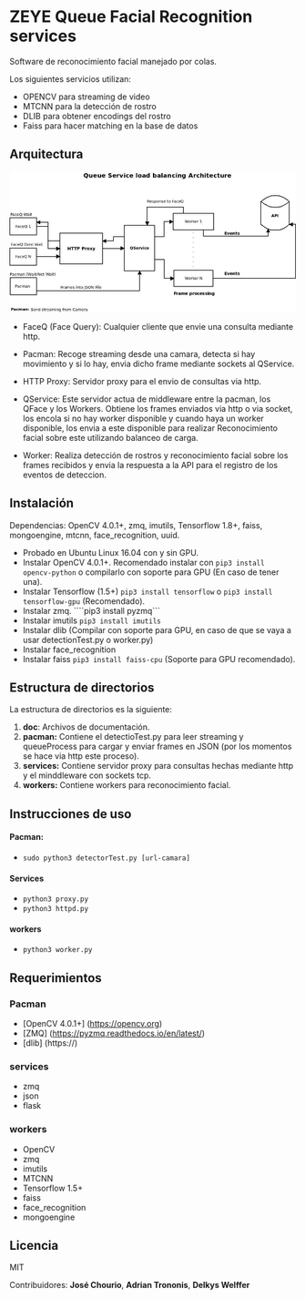 # ZEYE Queue Facial Recognition services
Software de reconocimiento facial manejado por colas.

Los siguientes servicios utilizan:
- OPENCV para streaming de video
- MTCNN para la detección de rostro
- DLIB para obtener encodings del rostro
- Faiss para hacer matching en la base de datos

## Arquitectura

![](doc/architecture.jpeg)

- FaceQ (Face Query): Cualquier cliente que envie una consulta mediante http.

- Pacman: Recoge streaming desde una camara, detecta si hay movimiento y si lo hay, envia dicho frame mediante sockets al QService.

- HTTP Proxy: Servidor proxy para el envio de consultas via http.

- QService: Este servidor actua de middleware entre la pacman, los QFace y los Workers. Obtiene los frames enviados via http o via socket, los encola si no hay worker disponible y cuando haya un worker disponible, los envia a este disponible para realizar Reconocimiento facial sobre este utilizando balanceo de carga.

- Worker: Realiza detección de rostros y reconocimiento facial sobre los frames recibidos y envia la respuesta a la API para el registro de los eventos de deteccion.

## Instalación
Dependencias: OpenCV 4.0.1+, zmq, imutils, Tensorflow 1.8+, faiss, mongoengine, mtcnn, face_recognition, uuid.

- Probado en Ubuntu Linux 16.04 con y sin GPU.
- Instalar OpenCV 4.0.1+. Recomendado instalar con ```pip3 install opencv-python``` o compilarlo con soporte para GPU (En caso de tener una).
- Instalar Tensorflow (1.5+) ```pip3 install tensorflow``` o ```pip3 install tensorflow-gpu``` (Recomendado).
- Instalar zmq. ````pip3 install pyzmq```
- Instalar imutils ```pip3 install imutils```
- Instalar dlib (Compilar con soporte para GPU, en caso de que se vaya a usar detectionTest.py o worker.py)
- Instalar face_recognition
- Instalar faiss ```pip3 install faiss-cpu``` (Soporte para GPU recomendado).

## Estructura de directorios

La estructura de directorios es la siguiente:

1. **doc**: Archivos de documentación.
2. **pacman:** Contiene el detectioTest.py para leer streaming y queueProcess para cargar y enviar frames en JSON (por los momentos se hace via http este proceso).
3. **services:** Contiene servidor proxy para consultas hechas mediante http y el minddleware con sockets tcp.
4. **workers:** Contiene workers para reconocimiento facial.

## Instrucciones de uso

#### Pacman:
- ```sudo python3 detectorTest.py [url-camara]```

#### Services
- ```python3 proxy.py```
- ```python3 httpd.py```

#### workers
- ```python3 worker.py```

## Requerimientos

### Pacman
- [OpenCV 4.0.1+] (https://opencv.org)
- [ZMQ] (https://pyzmq.readthedocs.io/en/latest/)
- [dlib] (https://)

### services
- zmq
- json
- flask

### workers
- OpenCV
- zmq
- imutils
- MTCNN
- Tensorflow 1.5+
- faiss
- face_recognition
- mongoengine

## Licencia
MIT

Contribuidores: **José Chourio**, **Adrian Trononis**, **Delkys Welffer**